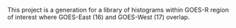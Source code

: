 This project is a generation for a library of histograms within GOES-R region of interest where GOES-East (16) and GOES-West (17) overlap.
